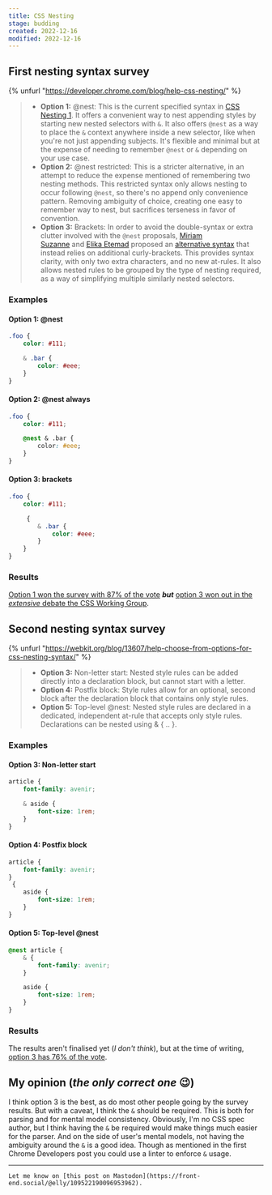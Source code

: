 ```yaml
---
title: CSS Nesting
stage: budding
created: 2022-12-16
modified: 2022-12-16
---
```


## First nesting syntax survey

{% unfurl "https://developer.chrome.com/blog/help-css-nesting/" %}

> - **Option 1:** @nest: This is the current specified syntax in [CSS Nesting 1](https://www.w3.org/TR/css-nesting-1/). It offers a convenient way to nest appending styles by starting new nested selectors with `&`. It also offers `@nest` as a way to place the `&` context anywhere inside a new selector, like when you're not just appending subjects. It's flexible and minimal but at the expense of needing to remember `@nest` or `&` depending on your use case.
> - **Option 2:** @nest restricted: This is a stricter alternative, in an attempt to reduce the expense mentioned of remembering two nesting methods. This restricted syntax only allows nesting to occur following `@nest`, so there's no append only convenience pattern. Removing ambiguity of choice, creating one easy to remember way to nest, but sacrifices terseness in favor of convention.
> - **Option 3:** Brackets: In order to avoid the double-syntax or extra clutter involved with the `@nest` proposals, [Miriam Suzanne](https://www.miriamsuzanne.com/) and [Elika Etemad](https://twitter.com/fantasai) proposed an [alternative syntax](https://github.com/w3c/csswg-drafts/issues/4748#issuecomment-924118287) that instead relies on additional curly-brackets. This provides syntax clarity, with only two extra characters, and no new at-rules. It also allows nested rules to be grouped by the type of nesting required, as a way of simplifying multiple similarly nested selectors.

### Examples

#### **Option 1:** @nest

```css
.foo {
	color: #111;

	& .bar {
		color: #eee;
	}
}
```

#### **Option 2:** @nest always

```css
.foo {
	color: #111;

	@nest & .bar {
		color: #eee;
	}
}
```

#### **Option 3:** brackets

```css
.foo {
	color: #111;

	 {
		& .bar {
			color: #eee;
		}
	}
}
```

### Results

[Option 1 won the survey with 87% of the vote](https://developer.chrome.com/blog/help-css-nesting-results/) **_but_** [option 3 won out in the _extensive_ debate the CSS Working Group](https://front-end.social/@jensimmons/109521266937294554).

## Second nesting syntax survey

{% unfurl "https://webkit.org/blog/13607/help-choose-from-options-for-css-nesting-syntax/" %}

> - **Option 3:** Non-letter start: Nested style rules can be added directly into a declaration block, but cannot start with a letter.
> - **Option 4:** Postfix block: Style rules allow for an optional, second block after the declaration block that contains only style rules.
> - **Option 5:** Top-level @nest: Nested style rules are declared in a dedicated, independent at-rule that accepts only style rules. Declarations can be nested using & { .. }.

### Examples

#### Option 3: Non-letter start

```css
article {
	font-family: avenir;

	& aside {
		font-size: 1rem;
	}
}
```

#### Option 4: Postfix block

```css
article {
	font-family: avenir;
}
 {
	aside {
		font-size: 1rem;
	}
}
```

#### Option 5: Top-level @nest

```css
@nest article {
	& {
		font-family: avenir;
	}

	aside {
		font-size: 1rem;
	}
}
```

### Results

The results aren't finalised yet (_I don't think_), but at the time of writing, [option 3 has 76% of the vote](https://webkit.org/blog/13607/help-choose-from-options-for-css-nesting-syntax/#:~:text=Which%20option%20is%20best%20for%20the%20future%20of%20CSS%3F).

## My opinion (_the only correct one_ :wink:)

I think option 3 is the best, as do most other people going by the survey results. But with a caveat, I think the `&` should be required. This is both for parsing and for mental model consistency. Obviously, I'm no CSS spec author, but I think having the `&` be required would make things much easier for the parser. And on the side of user's mental models, not having the ambiguity around the `&` is a good idea. Though as mentioned in the first Chrome Developers post you could use a linter to enforce `&` usage.

---

~~~ callout What do you think?
Let me know on [this post on Mastodon](https://front-end.social/@elly/109522190096953962).
~~~
